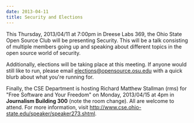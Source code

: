```yaml
---
date: 2013-04-11
title: Security and Elections
---
```

This Thursday, 2013/04/11 at 7:00pm in Dreese Labs 369, the Ohio State Open Source Club will be presenting Security. This will be a talk consisting of multiple members going up and speaking about different topics in the open source world of security.

Additionally, elections will be taking place at this meeting. If anyone would still like to run, please email elections@opensource.osu.edu with a quick blurb about what you're running for.

Finally, the CSE Department is hosting Richard Matthew Stallman (rms) for "Free Software and Your Freedom" on Monday, 2013/04/15 at 4pm in **Journalism Building 300** (note the room change). All are welcome to attend. For more information, visit http://www.cse.ohio-state.edu/speaker/speaker273.shtml.
